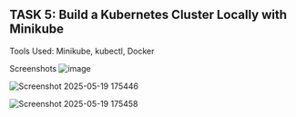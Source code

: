 ## TASK 5: Build a Kubernetes Cluster Locally with Minikube

Tools Used: Minikube, kubectl, Docker

Screenshots
![image](https://github.com/user-attachments/assets/1008f434-e742-4a87-b58c-c34964b14702)
 
![Screenshot 2025-05-19 175446](https://github.com/user-attachments/assets/7f152c4d-917f-4089-ae24-5c1d1e680d7f)

![Screenshot 2025-05-19 175458](https://github.com/user-attachments/assets/bd923f78-bbcb-440d-8d69-885b731457f5)
